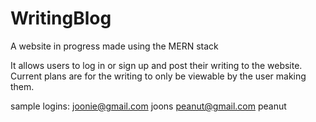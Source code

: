 # WritingBlog

A website in progress made using the MERN stack

It allows users to log in or sign up and post their writing to the website.
Current plans are for the writing to only be viewable by the user making them.

sample logins: 
joonie@gmail.com joons
peanut@gmail.com peanut
